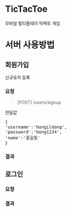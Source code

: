 # TicTacToe

모바일 멀티플레이 틱택토 게임

# 서버 사용방법

## 회원가입
신규유저 등록
### 요청
> [POST] /users/signup

전달값
<pre>
{
'username':'hongildong',
'password':'hong1234',
'name':'홍길동'
}
</pre>
### 결과

## 로그인
### 요청

### 결과
